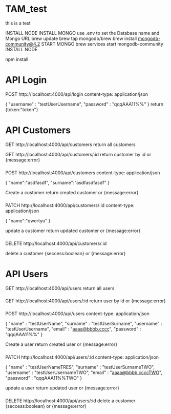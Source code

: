 # TAM_test

this is a test

INSTALL NODE
INSTALL MONGO
use .env to set the Database name and Mongo URL
brew update
brew tap mongodb/brew
brew install mongodb-community@4.2
START MONGO
brew services start mongodb-community
INSTALL NODE

npm install

# API Login

POST http://localhost:4000/api/login
content-type: application/json

{
"username" : "testUserUsername",
"password" : "qqqAAA11%%"
}
return {token:"token"}

# API Customers

GET http://localhost:4000/api/customers
return all customers

GET http://localhost:4000/api/customers/:id
return customer by id
or {message:error}

###

POST http://localhost:4000/api/customers
content-type: application/json

{
"name":"asdfasdf",
"surname":"asdfasdfasdf"
}

Create a customer
return created customer
or {message:error}

###

PATCH http://localhost:4000/api/customers/:id
content-type: application/json

{
"name":"qwertyu"
}

update a customer
return updated customer
or {message:error}

###

DELETE http://localhost:4000/api/customers/:id

delete a customer
{seccess:boolean}
or {message:error}

###

# API Users

GET http://localhost:4000/api/users
return all users

###

GET http://localhost:4000/api/users/:id
return user by id
or {message:error}

###

POST http://localhost:4000/api/users
content-type: application/json

{
"name" : "testUserName",
"surname" : "testUserSurname",
"username" : "testUserUsername",
"email" : "aaaa@bbbb.cccc",
"password" : "qqqAAA11%%"
}

Create a user
return created user
or {message:error}

###

PATCH http://localhost:4000/api/users/:id
content-type: application/json

{
"name" : "testUserNameTRES",
"surname" : "testUserSurnameTWO",
"username" : "testUserUsernameTWO",
"email" : "aaaa@bbbb.ccccTWO",
"password" : "qqqAAA11%%TWO"
}

update a user
return updated user
or {message:error}

###

DELETE http://localhost:4000/api/users/:id
delete a customer
{seccess:boolean}
or {message:error}
